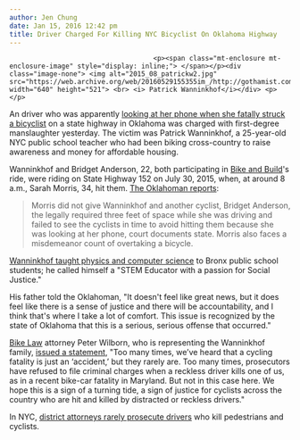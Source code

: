 ```yaml
---
author: Jen Chung
date: Jan 15, 2016 12:42 pm
title: Driver Charged For Killing NYC Bicyclist On Oklahoma Highway
---
```


	
										<p><span class="mt-enclosure mt-enclosure-image" style="display: inline;"> </span></p><div class="image-none"> <img alt="2015_08_patrickw2.jpg" src="https://web.archive.org/web/20160529155355im_/http://gothamist.com/attachments/jen/2015_08_patrickw2.jpg" width="640" height="521"> <br> <i> Patrick Wanninkhof</i></div> <p></p>

<p>An driver who was apparently <a href="https://web.archive.org/web/20160529155355/http://gothamist.com/2015/08/01/nyc_school_teacher_biking_across_co.php">looking at her phone when she fatally struck a bicyclist</a> on a state highway in Oklahoma was charged with first-degree manslaughter yesterday. The victim was Patrick Wanninkhof, a 25-year-old NYC public school teacher who had been biking cross-country to raise awareness and money for affordable housing.</p>

<p>Wanninkhof and Bridget Anderson, 22, both participating in <a href="https://web.archive.org/web/20160529155355/http://bikeandbuild.org/">Bike and Build</a>&apos;s ride, were riding on State Highway 152 on July 30, 2015, when, at around 8 a.m., Sarah Morris, 34, hit them. <a href="https://web.archive.org/web/20160529155355/http://newsok.com/article/5472634">The Oklahoman reports</a>:</p><blockquote> Morris did not give Wanninkhof and another cyclist, Bridget Anderson, the legally required three feet of space while she was driving and failed to see the cyclists in time to avoid hitting them because she was looking at her phone, court documents state. Morris also faces a misdemeanor count of overtaking a bicycle. </blockquote><a href="https://web.archive.org/web/20160529155355/http://classic.bikeandbuild.org/rider/7778">Wanninkhof taught physics and computer science</a> to Bronx public school students; he called himself a &quot;STEM Educator with a passion for Social Justice.&quot; <p></p>

<p>His father told the Oklahoman, &quot;It doesn&apos;t feel like great news, but it does feel like there is a sense of justice and there will be accountability, and I think that&apos;s where I take a lot of comfort. This issue is recognized by the state of Oklahoma that this is a serious, serious offense that occurred.&quot;</p>

<p><a href="https://web.archive.org/web/20160529155355/http://www.bikelaw.com/">Bike Law</a> attorney Peter Wilborn, who is representing the Wanninkhof family, <a href="https://web.archive.org/web/20160529155355/http://www.bikelaw.com/2016/01/14/felony-manslaughter-charge-in-bicyclists-death/">issued a statement</a>, &quot;Too many times, we&#x2019;ve heard that a cycling fatality is just an &#x2018;accident,&#x2019; but they rarely are.  Too many times, prosecutors have refused to file criminal charges when a reckless driver kills one of us, as in a recent bike-car fatality in Maryland. But not in this case here. We hope this is a sign of a turning tide, a sign of justice for cyclists across the country who are hit and killed by distracted or reckless drivers.&quot;</p>

<p>In NYC, <a href="https://web.archive.org/web/20160529155355/http://gothamist.com/2015/12/09/deadly_drivers_nyc.php">district attorneys rarely prosecute drivers</a> who kill pedestrians and cyclists. </p>					
										
									
				